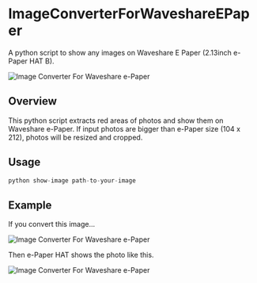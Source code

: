 # ImageConverterForWaveshareEPaper
A python script to show any images on Waveshare E Paper (2.13inch e-Paper HAT B).


![Image Converter For Waveshare e-Paper ](https://lh3.googleusercontent.com/KxbwS0o_YufgP48cS8ybffDWuRArZrmdgJjNTGLToN1ynbH9HiuEba-GkYE2pC9MYtjrQY3ba0_8AoRKSae8qU0byFAKc9zdUiGCgoFMH1wjNHzrhIZLom5oEKqMVtib9vLTLVliW3w=s600 "Image Converter For Waveshare e-Paper ")


## Overview

This python script extracts red areas of photos and show them on Waveshare e-Paper. If input photos are bigger than e-Paper size (104 x 212), photos will be resized and cropped.


## Usage

```py
python show-image path-to-your-image
```


## Example


If you convert this image...


![Image Converter For Waveshare e-Paper ](https://lh3.googleusercontent.com/msSeTvRqwrmGlw2KK7cBUltipngmE8_NpufIuMKLWgN7CvbJjGWB5H91d8PKDvLP8OTIS7sGSXdqlsUusN-SlHQziCad9U65E35IPAZeaA8vOwa_LCrtW67_45-2rBFfKo2TXmaVkf8=s300 "Image Converter For Waveshare e-Paper ")


Then e-Paper HAT shows the photo like this.


![Image Converter For Waveshare e-Paper ](https://lh3.googleusercontent.com/pyGKXKmXtuxJH42l5CR6Pz02F3DDr981XgUvvcQzYbkvgq0LJY3fVsETVOmSOygPYEqBtteDv4iC-tisSGB58H6rPrTF8jt1MvJEsgzLBF6YNoN62xaeDjam0RmIiy04B9Og8dxmXbA=s300 "Image Converter For Waveshare e-Paper ")
